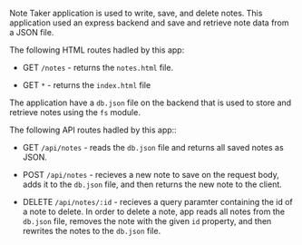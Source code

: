 Note Taker application is used to write, save, and delete notes. This application used an express backend and save and retrieve note data from a JSON file.

The following HTML routes hadled by this app:

  * GET `/notes` - returns the `notes.html` file.

  * GET `*` - returns the `index.html` file

The application have a `db.json` file on the backend that is used to store and retrieve notes using the `fs` module.

The following API routes hadled by this app::

  * GET `/api/notes` - reads the `db.json` file and returns all saved notes as JSON.

  * POST `/api/notes` - recieves a new note to save on the request body, adds it to the `db.json` file, and then returns the new note to the client.

  * DELETE `/api/notes/:id` - recieves a query paramter containing the id of a note to delete. In order to delete a note, app reads all notes from the `db.json` file, removes the note with the given `id` property, and then rewrites the notes to the `db.json` file.